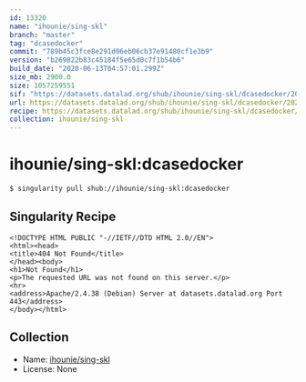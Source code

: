 ```yaml
---
id: 13320
name: "ihounie/sing-skl"
branch: "master"
tag: "dcasedocker"
commit: "789b45c3fce8e291d06eb06cb37e91480cf1e3b9"
version: "b269822b83c45184f5e65d0c7f1b54b6"
build_date: "2020-06-13T04:57:01.299Z"
size_mb: 2900.0
size: 1057259551
sif: "https://datasets.datalad.org/shub/ihounie/sing-skl/dcasedocker/2020-06-13-789b45c3-b269822b/b269822b83c45184f5e65d0c7f1b54b6.sif"
url: https://datasets.datalad.org/shub/ihounie/sing-skl/dcasedocker/2020-06-13-789b45c3-b269822b/
recipe: https://datasets.datalad.org/shub/ihounie/sing-skl/dcasedocker/2020-06-13-789b45c3-b269822b/Singularity
collection: ihounie/sing-skl
---
```


# ihounie/sing-skl:dcasedocker

```bash
$ singularity pull shub://ihounie/sing-skl:dcasedocker
```

## Singularity Recipe

```singularity
<!DOCTYPE HTML PUBLIC "-//IETF//DTD HTML 2.0//EN">
<html><head>
<title>404 Not Found</title>
</head><body>
<h1>Not Found</h1>
<p>The requested URL was not found on this server.</p>
<hr>
<address>Apache/2.4.38 (Debian) Server at datasets.datalad.org Port 443</address>
</body></html>
```

## Collection

 - Name: [ihounie/sing-skl](https://github.com/ihounie/sing-skl)
 - License: None


